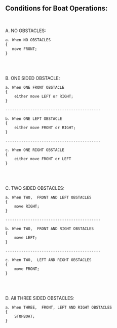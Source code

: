 ## Conditions for Boat Operations:
 <br>


A. NO OBSTACLES:

    a. When NO OBSTACLES
    {
       move FRONT;
    }

<br>
<br>

 
B. ONE SIDED OBSTACLE:

    a. When ONE FRONT OBSTACLE
    {
        either move LEFT or RIGHT;
    }

    ------------------------------------------

    b. When ONE LEFT OBSTACLE
    {
        either move FRONT or RIGHT;
    } 

    ------------------------------------------

    c. When ONE RIGHT OBSTACLE
    {
        either move FRONT or LEFT
    }

<br>
<br>



C. TWO SIDED OBSTACLES:

    a. When TWO,  FRONT AND LEFT OBSTACLES
    {
        move RIGHT;
    }

    ------------------------------------------
    
    b. When TWO,  FRONT AND RIGHT OBSTACLES
    {
        move LEFT;
    }

    ------------------------------------------

    c. When TWO,  LEFT AND RIGHT OBSTACLES
    {
        move FRONT;
    }

<br>
<br>



D. All THREE SIDED OBSTACLES:

    a. When THREE,  FRONT, LEFT AND RIGHT OBSTACLES
    {
        STOPBOAT;
    }

